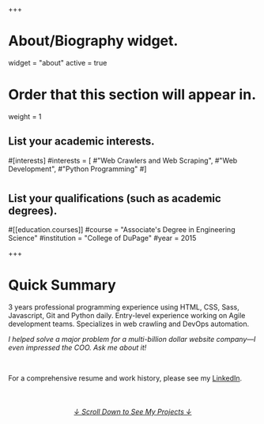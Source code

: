 +++
# About/Biography widget.
widget = "about"
active = true

# Order that this section will appear in.
weight = 1

## List your academic interests.
#[interests]
  #interests = [
    #"Web Crawlers and Web Scraping",
    #"Web Development",
    #"Python Programming"
  #]
#
## List your qualifications (such as academic degrees).
#[[education.courses]]
  #course = "Associate's Degree in Engineering Science"
  #institution = "College of DuPage"
  #year = 2015
 
+++

# Quick Summary

3 years professional programming experience using HTML, CSS, Sass, Javascript, Git and Python daily.  Entry-level experience working on Agile development teams. Specializes in web crawling and DevOps automation.

*I helped solve a major problem for a multi-billion dollar website company—I even impressed the COO. Ask me about it!*

<br>

For a comprehensive resume and work history, please see my [LinkedIn](https://www.linkedin.com/in/coltoneakins).

<br>

<a href="#projects" style="-webkit-transition: 0.2s ease; transition: 0.2s ease;">
<h6 style="text-align: center;">↓ Scroll Down to See My Projects ↓</h6>
</a>

